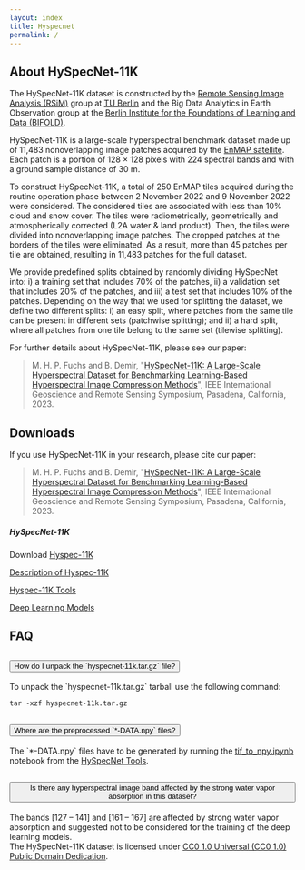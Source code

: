 ```yaml
---
layout: index
title: Hyspecnet
permalink: /
---
```


## About HySpecNet-11K

The HySpecNet-11K dataset is constructed by the <a href="https://rsim.berlin" target="_blank">Remote Sensing Image Analysis (RSiM)</a> group at <a href="https://tu.berlin" target="_blank">TU Berlin</a> and the Big Data Analytics in Earth Observation group at the <a href="https://bifold.berlin" target="_blank">Berlin Institute for the Foundations of Learning and Data (BIFOLD)</a>.

HySpecNet-11K is a large-scale hyperspectral benchmark dataset made up of 11,483 nonoverlapping image patches acquired by the <a href="https://www.enmap.org" target="_blank">EnMAP satellite</a>. Each patch is a portion of 128 × 128 pixels with 224 spectral bands and with a ground sample distance of 30 m.

<p class="lead">
<i class="fas fa-info-circle hyspec"></i>
To construct HySpecNet-11K, a total of 250 EnMAP tiles acquired during the routine operation phase between 2 November 2022 and 9 November 2022 were considered. The considered tiles are associated with less than 10% cloud and snow cover. The tiles were radiometrically, geometrically and atmospherically corrected (L2A water & land product). Then, the tiles were divided into nonoverlapping image patches. The cropped patches at the borders of the tiles were eliminated. As a result,  more than 45 patches per tile are obtained, resulting in 11,483 patches for the full dataset.
</p>
<p class="lead">
<i class="fas fa-info-circle hyspec"></i>
We provide predefined splits obtained by randomly dividing HySpecNet into: i) a training set that includes 70% of the patches, ii) a validation set that includes 20% of the patches, and iii) a test set that includes 10% of the patches. Depending on the way that we used for splitting the dataset, we define two different splits: i) an easy split, where patches from the same tile can be present in different sets (patchwise splitting); and ii) a hard split, where all patches from one tile belong to the same set (tilewise splitting).
</p>

For further details about HySpecNet-11K, please see our paper:

<blockquote>
    M. H. P. Fuchs and B. Demіr, "<a href="https://arxiv.org/abs/2306.00385">HySpecNet-11K: A Large-Scale Hyperspectral Dataset for Benchmarking Learning-Based Hyperspectral Image Compression Methods</a>", IEEE International Geoscience and Remote Sensing Symposium, Pasadena, California, 2023.
</blockquote>

<section class="download">
    <h2 id="downloads">Downloads</h2>
    <p>
    If you use HySpecNet-11K in your research, please cite our paper:
    </p>
    <blockquote>
        M. H. P. Fuchs and B. Demіr, "<a href="https://arxiv.org/abs/2306.00385">HySpecNet-11K: A Large-Scale Hyperspectral Dataset for Benchmarking Learning-Based Hyperspectral Image Compression Methods</a>", IEEE International Geoscience and Remote Sensing Symposium, Pasadena, California, 2023.
    </blockquote>
    <div class="h-100 d-flex align-items-center justify-content-center">
        <div class="card downloads">
            <div class="card-header text-center">
                <h5 class="card-title">HySpecNet-11K</h5>
            </div>
            <div class="card-body">
            <!-- Grid -->
                <div class="row py-4">
                    <div class="col-lg-6 col-md-4 col-sm2">
                        <p class="card-text">
                            <i class="fas fa-download mb-2"></i>
                            Download <a href="https://hyspecnet.rsim.berlin">Hyspec-11K</a>
                        </p>
                    </div>
                    <div class="col-lg-6 col-md-4 col-sm2">
                        <p class="card-text">
                            <i class="fas fa-newspaper  mb-2"></i>
                            <a href="{{ site.url }}/hyspecnet-11k-description/">Description of Hyspec-11K</a>
                        </p>
                    </div>
                </div>
                <div class="row py-4">
                    <div class="col-lg-6 col-md-4 col-sm2">
                        <p class="card-text">
                            <i class="fas fa-tools  mb-2"></i>
                            <a href="https://git.tu-berlin.de/rsim/hyspecnet-tools" target="_blank">Hyspec-11K Tools</a>
                        </p>
                    </div>
                    <div class="col-lg-6 col-md-4 col-sm2">
                        <p class="card-text">
                            <i class="fab fa-gitlab  mb-2"></i>
                            <a href="https://git.tu-berlin.de/rsim/hsi-compression">Deep Learning Models</a>
                        </p>
                    </div>
                </div>
            </div>
        </div>
    </div>

</section>

<section class="faq">
    <h2 id="faq">FAQ</h2>
    <div class="accordion" id="accordionExample">
        <div class="accordion-item">
            <h2 class="accordion-header" id="headingOne">
            <button class="accordion-button collapsed" type="button" data-bs-toggle="collapse" data-bs-target="#collapseOne" aria-expanded="false" aria-controls="collapseOne">
                How do I unpack the `hyspecnet-11k.tar.gz` file?
            </button>
            </h2>
            <div id="collapseOne" class="accordion-collapse collapse" aria-labelledby="headingOne" data-bs-parent="#accordionExample">
            <div class="accordion-body">
                To unpack the `hyspecnet-11k.tar.gz` tarball use the following command:
                <pre><code class="language-bash">tar -xzf hyspecnet-11k.tar.gz</code></pre>
            </div>
            </div>
        </div>
        <div class="accordion-item">
            <h2 class="accordion-header" id="headingTwo">
            <button class="accordion-button collapsed" type="button" data-bs-toggle="collapse" data-bs-target="#collapseTwo" aria-expanded="false" aria-controls="collapseTwo">
                Where are the preprocessed `*-DATA.npy` files?
            </button>
            </h2>
            <div id="collapseTwo" class="accordion-collapse collapse" aria-labelledby="headingTwo" data-bs-parent="#accordionExample">
            <div class="accordion-body">
                The `*-DATA.npy` files have to be generated by running the <a href="https://git.tu-berlin.de/rsim/hyspecnet-tools/-/blob/main/tif_to_npy.ipynb" target="_blank">tif_to_npy.ipynb</a> notebook from the <a href="https://git.tu-berlin.de/rsim/hyspecnet-tools" target="_blank">HySpecNet Tools</a>.
            </div>
            </div>
        </div>
        <div class="accordion-item">
            <h2 class="accordion-header" id="headingThree">
            <button class="accordion-button collapsed" type="button" data-bs-toggle="collapse" data-bs-target="#collapseThree" aria-expanded="false" aria-controls="collapseThree">
                Is there any hyperspectral image band affected by the strong water vapor absorption in this dataset?
            </button>
            </h2>
            <div id="collapseThree" class="accordion-collapse collapse" aria-labelledby="headingThree" data-bs-parent="#accordionExample">
            <div class="accordion-body">
                The bands [127 – 141] and [161 – 167] are affected by strong water vapor absorption and suggested not to be considered for the training of the deep learning models.
            </div>
            </div>
        </div>
    </div>

</section>

<section class="license text-center" id="license">
    The HySpecNet-11K dataset is licensed under <a href="https://creativecommons.org/publicdomain/zero/1.0/" >CC0 1.0 Universal (CC0 1.0)
Public Domain Dedication</a>.
</section>
